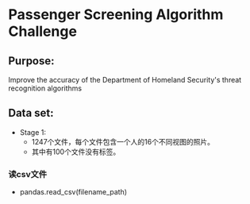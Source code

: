 # Passenger Screening Algorithm Challenge

## Purpose:
Improve the accuracy of the Department of Homeland Security's threat recognition algorithms

## Data set:
- Stage 1:
  - 1247个文件，每个文件包含一个人的16个不同视图的照片。
  - 其中有100个文件没有标签。

### 读csv文件
- pandas.read_csv(filename_path)
```
    
